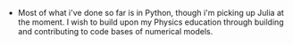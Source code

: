  
- Most of what i've done so far is in Python, though i'm picking up Julia at the moment.
I wish to build upon my Physics education through building and contributing to code bases of numerical models.

 


<!---
mrdarylguy/mrdarylguy is a ✨ special ✨ repository because its `README.md` (this file) appears on your GitHub profile.
You can click the Preview link to take a look at your changes.
--->
